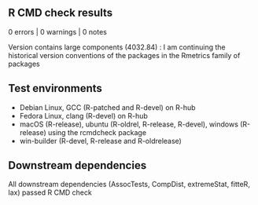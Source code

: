 ## R CMD check results

0 errors | 0 warnings | 0 notes

Version contains large components (4032.84) : I am continuing the historical version conventions of the packages in the Rmetrics family of packages  

## Test environments

- Debian Linux, GCC (R-patched and R-devel) on R-hub
- Fedora Linux, clang (R-devel) on R-hub
- macOS (R-release), ubuntu (R-oldrel, R-release, R-devel), windows (R-release) using the rcmdcheck package
- win-builder (R-devel, R-release and R-oldrelease)

## Downstream dependencies

All downstream dependencies (AssocTests, CompDist, extremeStat, fitteR, lax) passed R CMD check


